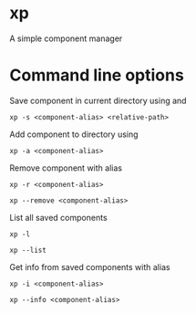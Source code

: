 # xp
A simple component manager


# Command line options

Save component in current directory using <component-alias> and <relative-path>

```
xp -s <component-alias> <relative-path>
```

Add component to directory using <component-alias>
```
xp -a <component-alias>
```

Remove component with alias <component-alias>
```
xp -r <component-alias>
```
```
xp --remove <component-alias>
```

List all saved components
```
xp -l
```
```
xp --list
```

Get info from saved components with alias <component-alias>
```
xp -i <component-alias>
```
```
xp --info <component-alias>